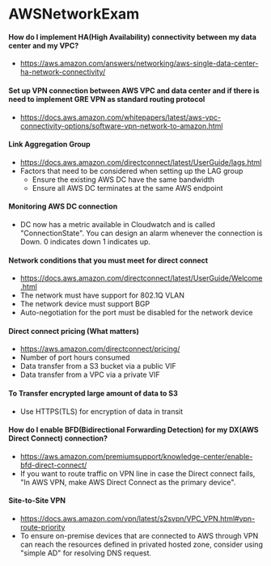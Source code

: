 # AWSNetworkExam


#### How do I implement HA(High Availability) connectivity between my data center and my VPC?
  * https://aws.amazon.com/answers/networking/aws-single-data-center-ha-network-connectivity/
#### Set up VPN connection between AWS VPC and data center and if there is need to implement GRE VPN as standard routing protocol
  * https://docs.aws.amazon.com/whitepapers/latest/aws-vpc-connectivity-options/software-vpn-network-to-amazon.html
#### Link Aggregation Group
  * https://docs.aws.amazon.com/directconnect/latest/UserGuide/lags.html
  * Factors that need to be considered when setting up the LAG group
    * Ensure the existing AWS DC have the same bandwidth
    * Ensure all AWS DC terminates at the same AWS endpoint
#### Monitoring AWS DC connection
  * DC now has a metric available in Cloudwatch and is called "ConnectionState". You can design an alarm whenever the connection is Down. 0 indicates down 1 indicates up.
#### Network conditions that you must meet for direct connect
  * https://docs.aws.amazon.com/directconnect/latest/UserGuide/Welcome.html
  * The network must have support for 802.1Q VLAN
  * The network device must support BGP
  * Auto-negotiation for the port must be disabled for the network device
#### Direct connect pricing (What matters)
  * https://aws.amazon.com/directconnect/pricing/
  * Number of port hours consumed
  * Data transfer from a S3 bucket via a public VIF
  * Data transfer from a VPC via a private VIF
#### To Transfer encrypted large amount of data to S3 
  * Use HTTPS(TLS) for encryption of data in transit
#### How do I enable BFD(Bidirectional Forwarding Detection) for my DX(AWS Direct Connect) connection?
  * https://aws.amazon.com/premiumsupport/knowledge-center/enable-bfd-direct-connect/
  * If you want to route traffic on VPN line in case the Direct connect fails, "In AWS VPN, make AWS Direct Connect as the primary device".
#### Site-to-Site VPN
  * https://docs.aws.amazon.com/vpn/latest/s2svpn/VPC_VPN.html#vpn-route-priority
  * To ensure on-premise devices that are connected to AWS through VPN can reach the resources defined in privated hosted zone, consider using "simple AD" for resolving DNS request.
  
  
